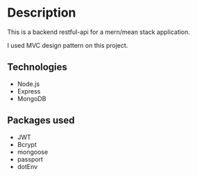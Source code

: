 # Description

This is a backend restful-api for a mern/mean stack application.

I used MVC design pattern on this project.

## Technologies

- Node.js
- Express
- MongoDB

## Packages used

- JWT
- Bcrypt
- mongoose
- passport
- dotEnv
